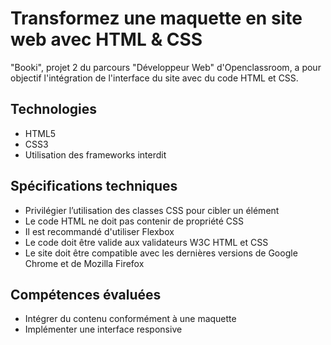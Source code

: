 # Transformez une maquette en site web avec HTML & CSS

"Booki", projet 2 du parcours "Développeur Web" d'Openclassroom, a pour objectif l'intégration de l'interface du site avec du code HTML et CSS.

## Technologies

- HTML5
- CSS3
- Utilisation des frameworks interdit

## Spécifications techniques

- Privilégier l’utilisation des classes CSS pour cibler un élément
- Le code HTML ne doit pas contenir de propriété CSS
- Il est recommandé d'utiliser Flexbox
- Le code doit être valide aux validateurs W3C HTML et CSS
- Le site doit être compatible avec les dernières versions de Google Chrome et de Mozilla Firefox

## Compétences évaluées

- Intégrer du contenu conformément à une maquette
- Implémenter une interface responsive